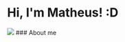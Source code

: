 

# Hi, I'm Matheus! :D

<img src="{https://img.shields.io/badge/Instagram-E4405F?style=for-the-badge&logo=instagram&logoColor=white}" />
### About me

